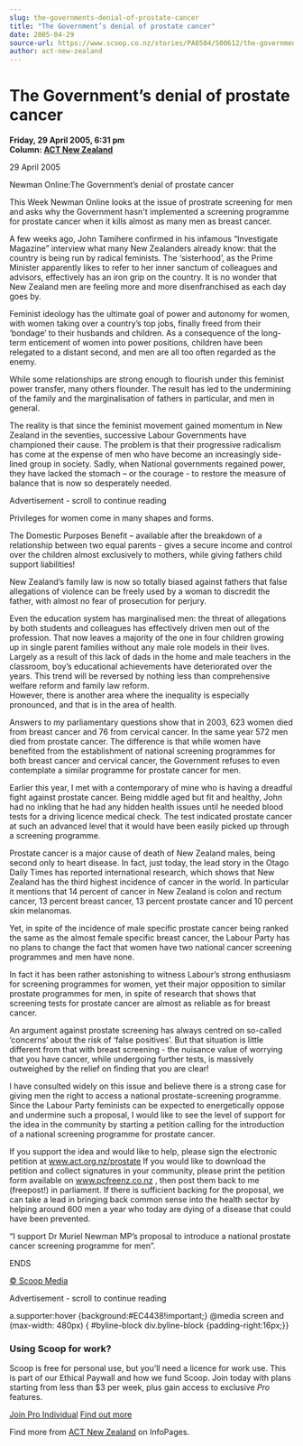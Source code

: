 ```yaml
---
slug: the-governments-denial-of-prostate-cancer
title: "The Government’s denial of prostate cancer"
date: 2005-04-29
source-url: https://www.scoop.co.nz/stories/PA0504/S00612/the-governments-denial-of-prostate-cancer.htm
author: act-new-zealand
---
```

The Government’s denial of prostate cancer
==========================================

**Friday, 29 April 2005, 6:31 pm**  
**Column: [ACT New Zealand](https://info.scoop.co.nz/ACT_New_Zealand)**

29 April 2005

Newman Online:The Government’s denial of prostate cancer

This Week Newman Online looks at the issue of prostrate screening for men and asks why the Government hasn't implemented a screening programme for prostate cancer when it kills almost as many men as breast cancer.

A few weeks ago, John Tamihere confirmed in his infamous “Investigate Magazine” interview what many New Zealanders already know: that the country is being run by radical feminists. The ‘sisterhood’, as the Prime Minister apparently likes to refer to her inner sanctum of colleagues and advisors, effectively has an iron grip on the country. It is no wonder that New Zealand men are feeling more and more disenfranchised as each day goes by.

Feminist ideology has the ultimate goal of power and autonomy for women, with women taking over a country’s top jobs, finally freed from their ‘bondage’ to their husbands and children. As a consequence of the long-term enticement of women into power positions, children have been relegated to a distant second, and men are all too often regarded as the enemy.

While some relationships are strong enough to flourish under this feminist power transfer, many others flounder. The result has led to the undermining of the family and the marginalisation of fathers in particular, and men in general.

The reality is that since the feminist movement gained momentum in New Zealand in the seventies, successive Labour Governments have championed their cause. The problem is that their progressive radicalism has come at the expense of men who have become an increasingly side-lined group in society. Sadly, when National governments regained power, they have lacked the stomach – or the courage - to restore the measure of balance that is now so desperately needed.

Advertisement - scroll to continue reading





Privileges for women come in many shapes and forms.

The Domestic Purposes Benefit – available after the breakdown of a relationship between two equal parents - gives a secure income and control over the children almost exclusively to mothers, while giving fathers child support liabilities!

New Zealand’s family law is now so totally biased against fathers that false allegations of violence can be freely used by a woman to discredit the father, with almost no fear of prosecution for perjury.

Even the education system has marginalised men: the threat of allegations by both students and colleagues has effectively driven men out of the profession. That now leaves a majority of the one in four children growing up in single parent families without any male role models in their lives. Largely as a result of this lack of dads in the home and male teachers in the classroom, boy’s educational achievements have deteriorated over the years. This trend will be reversed by nothing less than comprehensive welfare reform and family law reform.  
However, there is another area where the inequality is especially pronounced, and that is in the area of health.

Answers to my parliamentary questions show that in 2003, 623 women died from breast cancer and 76 from cervical cancer. In the same year 572 men died from prostate cancer. The difference is that while women have benefited from the establishment of national screening programmes for both breast cancer and cervical cancer, the Government refuses to even contemplate a similar programme for prostate cancer for men.

Earlier this year, I met with a contemporary of mine who is having a dreadful fight against prostate cancer. Being middle aged but fit and healthy, John had no inkling that he had any hidden health issues until he needed blood tests for a driving licence medical check. The test indicated prostate cancer at such an advanced level that it would have been easily picked up through a screening programme.

Prostate cancer is a major cause of death of New Zealand males, being second only to heart disease. In fact, just today, the lead story in the Otago Daily Times has reported international research, which shows that New Zealand has the third highest incidence of cancer in the world. In particular it mentions that 14 percent of cancer in New Zealand is colon and rectum cancer, 13 percent breast cancer, 13 percent prostate cancer and 10 percent skin melanomas.

Yet, in spite of the incidence of male specific prostate cancer being ranked the same as the almost female specific breast cancer, the Labour Party has no plans to change the fact that women have two national cancer screening programmes and men have none.

In fact it has been rather astonishing to witness Labour’s strong enthusiasm for screening programmes for women, yet their major opposition to similar prostate programmes for men, in spite of research that shows that screening tests for prostate cancer are almost as reliable as for breast cancer.

An argument against prostate screening has always centred on so-called ‘concerns’ about the risk of ‘false positives’. But that situation is little different from that with breast screening - the nuisance value of worrying that you have cancer, while undergoing further tests, is massively outweighed by the relief on finding that you are clear!

I have consulted widely on this issue and believe there is a strong case for giving men the right to access a national prostate-screening programme. Since the Labour Party feminists can be expected to energetically oppose and undermine such a proposal, I would like to see the level of support for the idea in the community by starting a petition calling for the introduction of a national screening programme for prostate cancer.

If you support the idea and would like to help, please sign the electronic petition at www.act.org.nz/prostate If you would like to download the petition and collect signatures in your community, please print the petition form available on www.pcfreenz.co.nz , then post them back to me (freepost!) in parliament. If there is sufficient backing for the proposal, we can take a lead in bringing back common sense into the health sector by helping around 600 men a year who today are dying of a disease that could have been prevented.

“I support Dr Muriel Newman MP’s proposal to introduce a national prostate cancer screening programme for men”.

ENDS

[© Scoop Media](http://www.scoop.co.nz/about/terms.html)  

Advertisement - scroll to continue reading



a.supporter:hover {background:#EC4438!important;} @media screen and (max-width: 480px) { #byline-block div.byline-block {padding-right:16px;}}

### Using Scoop for work?

Scoop is free for personal use, but you’ll need a licence for work use. This is part of our Ethical Paywall and how we fund Scoop. Join today with plans starting from less than $3 per week, plus gain access to exclusive _Pro_ features.  
  
[Join Pro Individual](https://pro.scoop.co.nz/Individual/?from=ProIn24) [Find out more](https://pro.scoop.co.nz/using-scoop-for-work/?from=ProIn24)

Find more from [ACT New Zealand](https://info.scoop.co.nz/ACT_New_Zealand) on InfoPages.